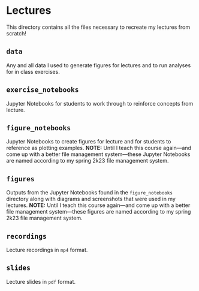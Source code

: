 # Lectures

This directory contains all the files necessary to recreate my lectures from scratch!



## `data`

Any and all data I used to generate figures for lectures and to run analyses for in class exercises.

## `exercise_notebooks`

Jupyter Notebooks for students to work through to reinforce concepts from lecture.

## `figure_notebooks`

Jupyter Notebooks to create figures for lecture and for students to reference as plotting examples. __NOTE:__ Until I teach this course again—and come up with a better file management system—these Jupyter Notebooks are named according to my spring 2k23 file management system.

## `figures`

Outputs from the Jupyter Notebooks found in the `figure_notebooks` directory along with diagrams and screenshots that were used in my lectures. __NOTE:__ Until I teach this course again—and come up with a better file management system—these figures are named according to my spring 2k23 file management system.

## `recordings`

Lecture recordings in `mp4` format.

## `slides`

Lecture slides in `pdf` format.
